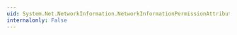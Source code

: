 ```yaml
---
uid: System.Net.NetworkInformation.NetworkInformationPermissionAttribute.#ctor(System.Security.Permissions.SecurityAction)
internalonly: False
---
```

